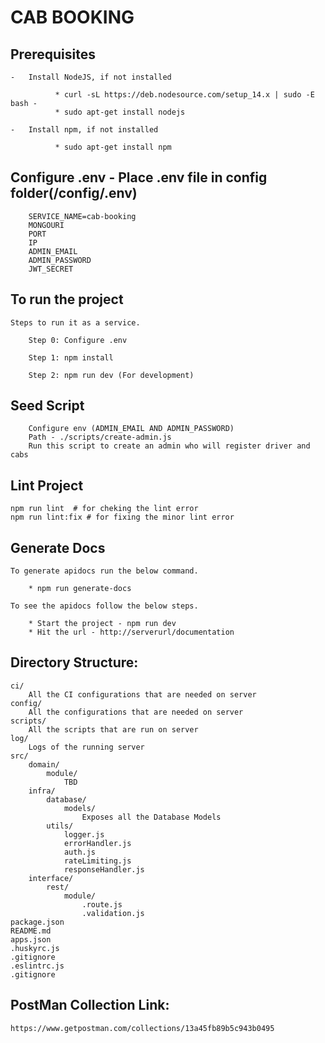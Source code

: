 # CAB BOOKING

## Prerequisites

```closure
-   Install NodeJS, if not installed

          * curl -sL https://deb.nodesource.com/setup_14.x | sudo -E bash -
          * sudo apt-get install nodejs

-   Install npm, if not installed

          * sudo apt-get install npm
```

## Configure .env - Place .env file in config folder(/config/.env)

```closure
    SERVICE_NAME=cab-booking
    MONGOURI
    PORT
    IP
    ADMIN_EMAIL
    ADMIN_PASSWORD
    JWT_SECRET
```

## To run the project

```closure
Steps to run it as a service.

    Step 0: Configure .env

    Step 1: npm install

    Step 2: npm run dev (For development)
```

## Seed Script

```closure
    Configure env (ADMIN_EMAIL AND ADMIN_PASSWORD)
    Path - ./scripts/create-admin.js
    Run this script to create an admin who will register driver and cabs
```

## Lint Project

```closure
npm run lint  # for cheking the lint error
npm run lint:fix # for fixing the minor lint error
```

## Generate Docs

```closure
To generate apidocs run the below command.

    * npm run generate-docs

To see the apidocs follow the below steps.

    * Start the project - npm run dev
    * Hit the url - http://serverurl/documentation

```

## Directory Structure:

```
ci/
    All the CI configurations that are needed on server
config/
    All the configurations that are needed on server
scripts/
    All the scripts that are run on server
log/
    Logs of the running server
src/
    domain/
        module/
            TBD
    infra/
        database/
            models/
                Exposes all the Database Models
        utils/
            logger.js
            errorHandler.js
			auth.js
			rateLimiting.js
			responseHandler.js
    interface/
        rest/
            module/
                .route.js
				.validation.js
package.json
README.md
apps.json
.huskyrc.js
.gitignore
.eslintrc.js
.gitignore
```

## PostMan Collection Link:

```
https://www.getpostman.com/collections/13a45fb89b5c943b0495

```
